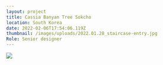 ```yaml
---
layout: project
title: Cassia Banyan Tree Sokcho
location: South Korea
date: 2022-02-06T17:54:06.119Z
thumbnail: /images/uploads/2022.01.28_staircase-entry.jpg
Role: Senior designer
---
```

![](/images/uploads/2022.01.28_lobby-updated.png)